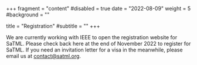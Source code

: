 +++
fragment = "content"
#disabled = true
date = "2022-08-09"
weight = 5
#background = ""

title = "Registration"
#subtitle = ""
+++

We are currently working with IEEE to open the registration website for SaTML. Please check back here at the end of November 2022 to register for SaTML. If you need an invitation letter for a visa in the meanwhile, please email us at contact@satml.org. 